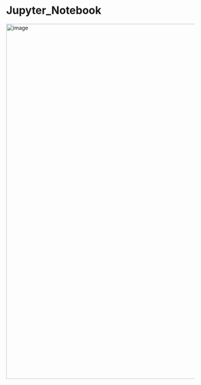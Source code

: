 # Jupyter_Notebook

<img width="947" alt="image" src="https://github.com/user-attachments/assets/881d1ca5-3bd0-4c6e-bfff-10c8d9fb7b50" />
